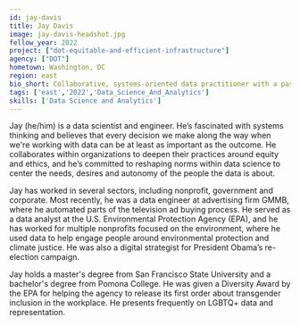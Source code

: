 ```yaml
---
id: jay-davis
title: Jay Davis
image: jay-davis-headshot.jpg
fellow_year: 2022
project: ["dot-equitable-and-efficient-infrastructure"]
agency: ["DOT"]
hometown: Washington, DC
region: east
bio_short: Collaborative, systems-oriented data practitioner with a passion for equity and ethics.
tags: ['east','2022','Data_Science_And_Analytics']
skills: ['Data Science and Analytics']
---
```


Jay (he/him) is a data scientist and engineer. He’s fascinated with systems thinking and believes that every decision we make along the way when we're working with data can be at least as important as the outcome. He collaborates within organizations to deepen their practices around equity and ethics, and he’s committed to reshaping norms within data science to center the needs, desires and autonomy of the people the data is about. 

Jay has worked in several sectors, including nonprofit, government and corporate. Most recently, he was a data engineer at advertising firm GMMB, where he automated parts of the television ad buying process. He served as a data analyst at the U.S. Environmental Protection Agency (EPA), and he has worked for multiple nonprofits focused on the environment, where he used data to help engage people around environmental protection and climate justice. He was also a digital strategist for President Obama’s re-election campaign. 

Jay holds a master's degree from San Francisco State University and a bachelor's degree from Pomona College. He was given a Diversity Award by the EPA for helping the agency to release its first order about transgender inclusion in the workplace. He presents frequently on LGBTQ+ data and representation.
